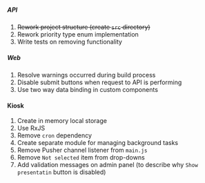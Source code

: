 ##### API
1. ~~Rework project structure (create `src` directory)~~
1. Rework priority type enum implementation
1. Write tests on removing functionality

##### Web
1. Resolve warnings occurred during build process
1. Disable submit buttons when request to API is performing
1. Use two way data binding in custom components

#### Kiosk
1. Create in memory local storage
1. Use RxJS
1. Remove `cron` dependency
1. Create separate module for managing background tasks
1. Remove Pusher channel listener from `main.js`
1. Remove `Not selected` item from drop-downs
1. Add validation messages on admin panel (to describe why `Show presentatin` button is disabled)